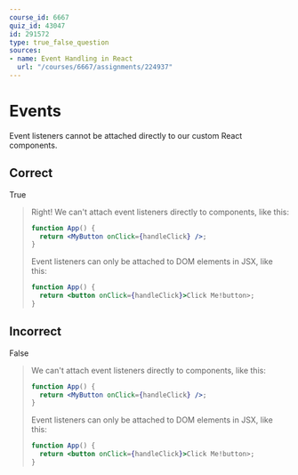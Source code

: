 ```yaml
---
course_id: 6667
quiz_id: 43047
id: 291572
type: true_false_question
sources:
- name: Event Handling in React
  url: "/courses/6667/assignments/224937"
---
```


# Events

Event listeners cannot be attached directly to our custom React components.

## Correct

True

> Right! We can't attach event listeners directly to components, like this:
> 
> ```jsx
> function App() {
>   return <MyButton onClick={handleClick} />;
> }
> ```
> 
> Event listeners can only be attached to DOM elements in JSX, like this:
> 
> ```jsx
> function App() {
>   return <button onClick={handleClick}>Click Me!button>;
> }
> ```

## Incorrect

False

> We can't attach event listeners directly to components, like this:
> 
> ```jsx
> function App() {
>   return <MyButton onClick={handleClick} />;
> }
> ```
> 
> Event listeners can only be attached to DOM elements in JSX, like this:
> 
> ```jsx
> function App() {
>   return <button onClick={handleClick}>Click Me!button>;
> }
> ```
